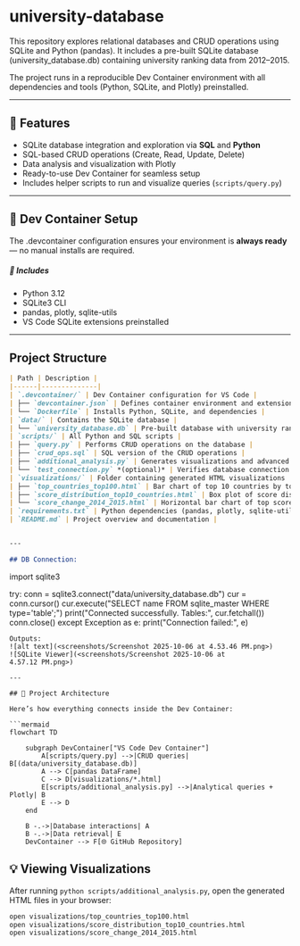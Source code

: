 # university-database
This repository explores relational databases and CRUD operations using SQLite and Python (pandas). It includes a pre-built SQLite database (university_database.db) containing university ranking data from 2012–2015.

The project runs in a reproducible Dev Container environment with all dependencies and tools (Python, SQLite, and Plotly) preinstalled.

---

## 🚀 Features

- SQLite database integration and exploration via **SQL** and **Python**
- SQL-based CRUD operations (Create, Read, Update, Delete)
- Data analysis and visualization with Plotly
- Ready-to-use Dev Container for seamless setup
- Includes helper scripts to run and visualize queries (`scripts/query.py`)

---

## 🧩 Dev Container Setup

The .devcontainer configuration ensures your environment is **always ready** — no manual installs are required.
##### 🔧 Includes
- Python 3.12
- SQLite3 CLI
- pandas, plotly, sqlite-utils
- VS Code SQLite extensions preinstalled

---

## Project Structure

```markdown
| Path | Description |
|------|--------------|
| `.devcontainer/` | Dev Container configuration for VS Code |
| ├── `devcontainer.json` | Defines container environment and extensions |
| └── `Dockerfile` | Installs Python, SQLite, and dependencies |
| `data/` | Contains the SQLite database |
| └── `university_database.db` | Pre-built database with university rankings (2012–2015) |
| `scripts/` | All Python and SQL scripts |
| ├── `query.py` | Performs CRUD operations on the database |
| ├── `crud_ops.sql` | SQL version of the CRUD operations |
| ├── `additional_analysis.py` | Generates visualizations and advanced queries |
| └── `test_connection.py` *(optional)* | Verifies database connection |
| `visualizations/` | Folder containing generated HTML visualizations |
| ├── `top_countries_top100.html` | Bar chart of top 10 countries by top-100 universities |
| ├── `score_distribution_top10_countries.html` | Box plot of score distributions |
| └── `score_change_2014_2015.html` | Horizontal bar chart of top score changes |
| `requirements.txt` | Python dependencies (pandas, plotly, sqlite-utils) |
| `README.md` | Project overview and documentation |


---

## DB Connection:

```
import sqlite3

try:
    conn = sqlite3.connect("data/university_database.db")
    cur = conn.cursor()
    cur.execute("SELECT name FROM sqlite_master WHERE type='table';")
    print("Connected successfully. Tables:", cur.fetchall())
    conn.close()
except Exception as e:
    print("Connection failed:", e)

```
Outputs:
![alt text](<screenshots/Screenshot 2025-10-06 at 4.53.46 PM.png>)
![SQLite Viewer](<screenshots/Screenshot 2025-10-06 at 4.57.12 PM.png>)

---

## 🧱 Project Architecture

Here’s how everything connects inside the Dev Container:

```mermaid
flowchart TD

    subgraph DevContainer["VS Code Dev Container"]
        A[scripts/query.py] -->|CRUD queries| B[(data/university_database.db)]
        A --> C[pandas DataFrame]
        C --> D[visualizations/*.html]
        E[scripts/additional_analysis.py] -->|Analytical queries + Plotly| B
        E --> D
    end

    B -.->|Database interactions| A
    B -.->|Data retrieval| E
    DevContainer --> F[🌐 GitHub Repository]
```

## 💡 Viewing Visualizations
After running `python scripts/additional_analysis.py`, open the generated HTML files in your browser:

```bash
open visualizations/top_countries_top100.html
open visualizations/score_distribution_top10_countries.html
open visualizations/score_change_2014_2015.html
